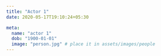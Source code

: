 ```yaml
---
title: "Actor 1"
date: 2020-05-17T19:10:24+05:30

meta:
  name: "actor 1"
  dob: "1900-01-01"
  image: "person.jpg" # place it in assets/images/people
---
```

